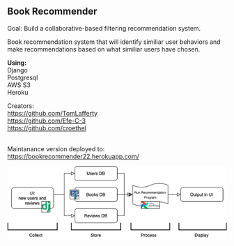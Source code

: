 ## Book Recommender
Goal: Build a collaborative-based filtering recommendation system. 

Book recommendation system that will identify similiar user behaviors and make recommendations based on what similiar users have chosen.

<b>Using:</br></b>
Django</br>
Postgresql</br>
AWS S3</br>
Heroku</br>

Creators:</br>
https://github.com/TomLafferty</br>
https://github.com/Efe-C-3</br>
https://github.com/croethel</br>
</br>

Maintanance version deployed to:</br>
https://bookrecommender22.herokuapp.com/</br>


![Alt text](final.png?raw=true "Title")
